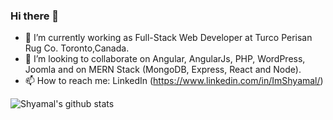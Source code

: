 ### Hi there 👋

- 🔭 I’m currently working as Full-Stack Web Developer at Turco Perisan Rug Co. Toronto,Canada.
- 👯 I’m looking to collaborate on Angular, AngularJs, PHP, WordPress, Joomla and on MERN Stack (MongoDB, Express, React and Node).
- 📫 How to reach me: LinkedIn (https://www.linkedin.com/in/ImShyamal/)

![Shyamal's github stats](https://github-readme-stats.vercel.app/api?username=ImShyamal&show_icons=true&theme=radical&count_private=true&show_icons=true)
